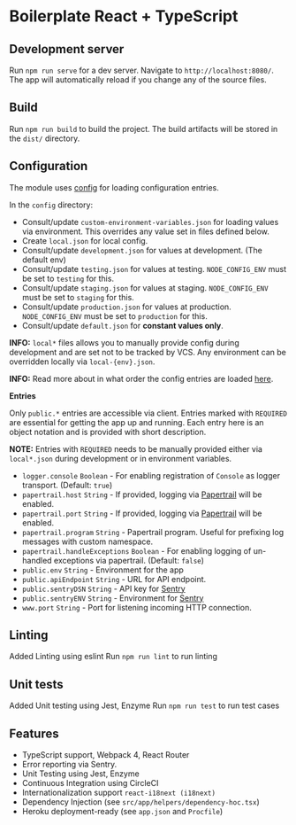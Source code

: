 # Boilerplate React + TypeScript

## Development server

Run `npm run serve` for a dev server. Navigate to `http://localhost:8080/`. The app will automatically reload if you change any of the source files.

## Build

Run `npm run build` to build the project. The build artifacts will be stored in the `dist/` directory.

## Configuration
The module uses [config](https://www.npmjs.com/package/config) for loading configuration entries.

In the `config` directory:

- Consult/update `custom-environment-variables.json` for loading values via environment. This overrides any value set in files defined below.
- Create `local.json` for local config.
- Consult/update `development.json` for values at development. (The default env)
- Consult/update `testing.json` for values at testing. `NODE_CONFIG_ENV` must be set to `testing` for this.
- Consult/update `staging.json` for values at staging. `NODE_CONFIG_ENV` must be set to `staging` for this.
- Consult/update `production.json` for values at production. `NODE_CONFIG_ENV` must be set to `production` for this.
- Consult/update `default.json` for **constant values only**.

**INFO:** `local*` files allows you to manually provide config during development and are set not to be tracked by VCS. Any environment can be overridden locally via `local-{env}.json`.

**INFO:** Read more about in what order the config entries are loaded [here](https://github.com/lorenwest/node-config/wiki/Configuration-Files#file-load-order).

**Entries**

Only `public.*` entries are accessible via client. Entries marked with `REQUIRED` are essential for getting the app up and running. Each entry here is an object notation and is provided with short description.

**NOTE:** Entries with `REQUIRED` needs to be manually provided either via `local*.json` during development or in environment variables.

- `logger.console` `Boolean` - For enabling registration of `Console` as logger transport. (Default: `true`)
- `papertrail.host` `String` - If provided, logging via [Papertrail](https://papertrail.com) will be enabled.
- `papertrail.port` `String` - If provided, logging via [Papertrail](https://papertrail.com) will be enabled.
- `papertrail.program` `String` - Papertrail program. Useful for prefixing log messages with custom namespace.
- `papertrail.handleExceptions` `Boolean` - For enabling logging of un-handled exceptions via papertrail. (Default: `false`)
- `public.env` `String` - Environment for the app
- `public.apiEndpoint` `String` - URL for API endpoint.
- `public.sentryDSN` `String` - API key for [Sentry](https://sentry.io)
- `public.sentryENV` `String` - Environment for [Sentry](https://sentry.io)
- `www.port` `String` - Port for listening incoming HTTP connection.

## Linting

Added Linting using eslint
Run `npm run lint` to run linting

## Unit tests

Added Unit testing using Jest, Enzyme
Run `npm run test` to run test cases


## Features

- TypeScript support, Webpack 4, React Router
- Error reporting via Sentry.
- Unit Testing using Jest, Enzyme
- Continuous Integration using CircleCI
- Internationalization support `react-i18next (i18next)`
- Dependency Injection (see `src/app/helpers/dependency-hoc.tsx`)
- Heroku deployment-ready (see `app.json` and `Procfile`)
